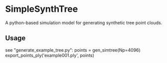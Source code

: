# SimpleSynthTree
A python-based simulation model for generating synthetic tree point clouds.

## Usage
see "generate_example_tree.py":
    points = gen_simtree(Np=4096)
    export_points_ply('example001.ply', points)
